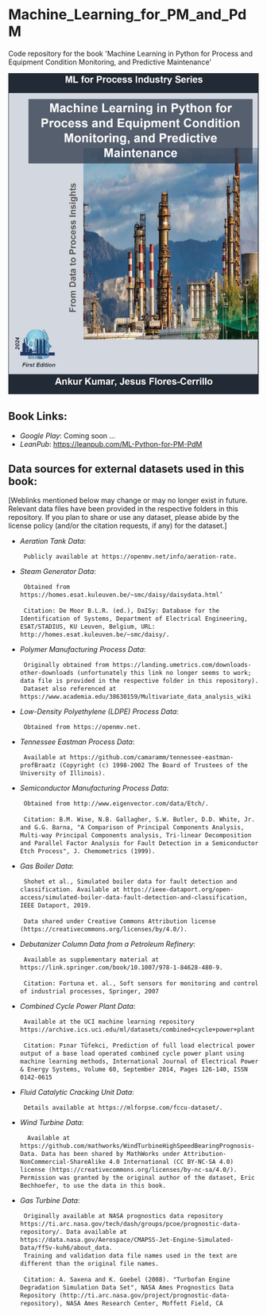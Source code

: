 # Machine_Learning_for_PM_and_PdM

Code repository for the book 'Machine Learning in Python for Process and Equipment Condition Monitoring, and Predictive Maintenance'

![](/Images/Book3_CoverPage.JPG)


## Book Links:
- *Google Play*:  Coming soon ...
- *LeanPub*:  https://leanpub.com/ML-Python-for-PM-PdM

## Data sources for external datasets used in this book:
[Weblinks mentioned below may change or may no longer exist in future. Relevant data files have been provided in the respective folders in this repository. If you plan to share or use any dataset, please abide by the license policy (and/or the citation requests, if any) for the dataset.]


- *Aeration Tank Data*:  

       Publicly available at https://openmv.net/info/aeration-rate.
  

- *Steam Generator Data*:

       Obtained from https://homes.esat.kuleuven.be/~smc/daisy/daisydata.html’
       
       Citation: De Moor B.L.R. (ed.), DaISy: Database for the Identification of Systems, Department of Electrical Engineering, ESAT/STADIUS, KU Leuven, Belgium, URL: http://homes.esat.kuleuven.be/~smc/daisy/.


- *Polymer Manufacturing Process Data*:  

       Originally obtained from https://landing.umetrics.com/downloads-other-downloads (unfortunately this link no longer seems to work; data file is provided in the respective folder in this repository). 
       Dataset also referenced at https://www.academia.edu/38630159/Multivariate_data_analysis_wiki
       
           
- *Low-Density Polyethylene (LDPE) Process Data*:

       Obtained from https://openmv.net.

           
- *Tennessee Eastman Process Data*: 

       Available at https://github.com/camaramm/tennessee-eastman-profBraatz (Copyright (c) 1998-2002 The Board of Trustees of the University of Illinois).
       
       
- *Semiconductor Manufacturing Process Data*: 

       Obtained from http://www.eigenvector.com/data/Etch/. 
       
       Citation: B.M. Wise, N.B. Gallagher, S.W. Butler, D.D. White, Jr. and G.G. Barna, "A Comparison of Principal Components Analysis, Multi-way Principal Components analysis, Tri-linear Decomposition and Parallel Factor Analysis for Fault Detection in a Semiconductor Etch Process", J. Chemometrics (1999).
  

- *Gas Boiler Data*: 

       Shohet et al., Simulated boiler data for fault detection and classification. Available at https://ieee-dataport.org/open-access/simulated-boiler-data-fault-detection-and-classification, IEEE Dataport, 2019.

       Data shared under Creative Commons Attribution license (https://creativecommons.org/licenses/by/4.0/).
       
  
- *Debutanizer Column Data from a Petroleum Refinery*:

       Available as supplementary material at https://link.springer.com/book/10.1007/978-1-84628-480-9. 
       
       Citation: Fortuna et. al., Soft sensors for monitoring and control of industrial processes, Springer, 2007

       
- *Combined Cycle Power Plant Data*:

       Available at the UCI machine learning repository https://archive.ics.uci.edu/ml/datasets/combined+cycle+power+plant
       
       Citation: Pınar Tüfekci, Prediction of full load electrical power output of a base load operated combined cycle power plant using machine learning methods, International Journal of Electrical Power & Energy Systems, Volume 60, September 2014, Pages 126-140, ISSN 0142-0615


- *Fluid Catalytic Cracking Unit Data*:

       Details available at https://mlforpse.com/fccu-dataset/.


- *Wind Turbine Data*:

        Available at https://github.com/mathworks/WindTurbineHighSpeedBearingPrognosis-Data. Data has been shared by MathWorks under Attribution-NonCommercial-ShareAlike 4.0 International (CC BY-NC-SA 4.0) license (https://creativecommons.org/licenses/by-nc-sa/4.0/). Permission was granted by the original author of the dataset, Eric                Bechhoefer, to use the data in this book.

       
- *Gas Turbine Data*:

       Originally available at NASA prognostics data repository https://ti.arc.nasa.gov/tech/dash/groups/pcoe/prognostic-data-repository/. Data available at https://data.nasa.gov/Aerospace/CMAPSS-Jet-Engine-Simulated-Data/ff5v-kuh6/about_data.
       Training and validation data file names used in the text are different than the original file names. 
       
       Citation: A. Saxena and K. Goebel (2008). "Turbofan Engine Degradation Simulation Data Set", NASA Ames Prognostics Data Repository (http://ti.arc.nasa.gov/project/prognostic-data-repository), NASA Ames Research Center, Moffett Field, CA
